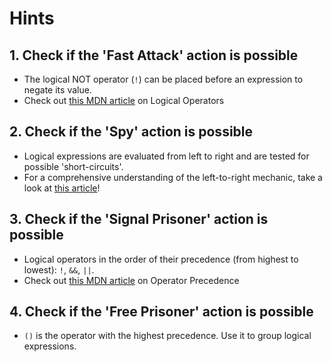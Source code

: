 # Hints

## 1. Check if the 'Fast Attack' action is possible

- The logical NOT operator (`!`) can be placed before an expression to negate its value.
- Check out [this MDN article](https://developer.mozilla.org/en-US/docs/Web/JavaScript/Reference/Operators/Logical_Operators#Logical_NOT_!) on Logical Operators

## 2. Check if the 'Spy' action is possible

- Logical expressions are evaluated from left to right and are tested for possible 'short-circuits'.
- For a comprehensive understanding of the left-to-right mechanic, take a look at [this article](https://developer.mozilla.org/en-US/docs/Web/JavaScript/Reference/Operators/Operator_Precedence)!

## 3. Check if the 'Signal Prisoner' action is possible

- Logical operators in the order of their precedence (from highest to lowest): `!`, `&&`, `||`.
- Check out [this MDN article](https://developer.mozilla.org/en-US/docs/Web/JavaScript/Reference/Operators/Operator_Precedence#Precedence_And_Associativity) on Operator Precedence

## 4. Check if the 'Free Prisoner' action is possible

- `()` is the operator with the highest precedence. Use it to group logical expressions.